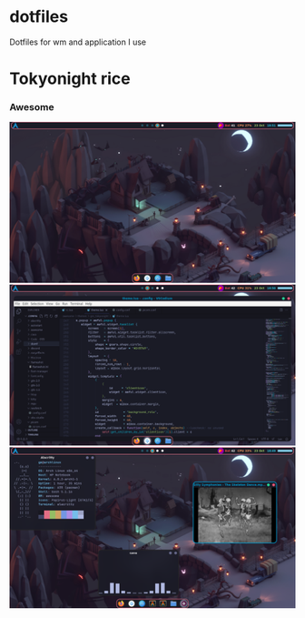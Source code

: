 # dotfiles
Dotfiles for wm and application I use

# Tokyonight rice

### Awesome
![rice](./assets/awesome3.png)
![rice](./assets/awesome2.png)
![rice](./assets/awesome1.png)